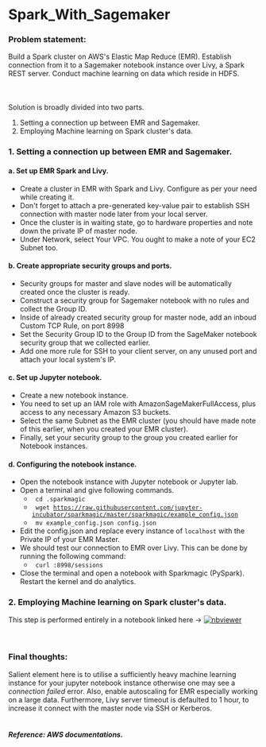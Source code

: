 # Spark_With_Sagemaker
### Problem statement:
   Build a Spark cluster on AWS's Elastic Map Reduce (EMR). Establish connection from it to a Sagemaker notebook instance over Livy, a Spark REST server. Conduct machine learning on data which reside in HDFS.
<br/> <br/>
<br/><br/>
Solution is broadly divided into two parts.
1. Setting a connection up between EMR and Sagemaker.
2. Employing Machine learning on Spark cluster's data.

### 1. Setting a connection up between EMR and Sagemaker.
#### a. Set up EMR Spark and Livy.
*  Create a cluster in EMR with Spark and Livy. Configure as per your need while creating it. 
*  Don't forget to attach a pre-generated key-value pair to establish SSH connection with master node later from your local server.
*  Once the cluster is in waiting state, go to hardware properties and note down the private IP of master node.
*  Under Network, select Your VPC. You ought to make a note of your EC2 Subnet too.
#### b. Create appropriate security groups and ports.
* Security groups for master and slave nodes will be automatically created once the cluster is ready.
* Construct a security group for Sagemaker notebook with no rules and collect the Group ID. 
* Inside of already created security group for master node, add an inboud Custom TCP Rule, on port 8998 
* Set the Security Group ID to the Group ID from the SageMaker notebook security group that we collected earlier.
* Add one more rule for SSH to your client server, on any unused port and attach your local system's IP. 
#### c. Set up Jupyter notebook.
* Create a new notebook instance.
* You need to set up an IAM role with AmazonSageMakerFullAccess, plus access to any necessary Amazon S3 buckets. 
* Select the same Subnet as the EMR cluster (you should have made note of this earlier, when you created your EMR cluster). 
* Finally, set your security group to the group you created earlier for Notebook instances.
#### d. Configuring the notebook instance.
* Open the notebook instance with Jupyter notebook or Jupyter lab.
* Open a terminal and give following commands.
     - <code> cd .sparkmagic</code>
     - <code> wget https://raw.githubusercontent.com/jupyter-incubator/sparkmagic/master/sparkmagic/example_config.json</code>
     - <code> mv example_config.json config.json </code>
* Edit the config.json and replace every instance of `localhost` with the Private IP of your EMR Master.
* We should test our connection to EMR over Livy. This can be done by running the following command:
     - <code> curl <EMR Master Private IP>:8998/sessions</code>
* Close the terminal and open a notebook with Sparkmagic (PySpark). Restart the kernel and do analytics.

### 2. Employing Machine learning on Spark cluster's data.
This step is performed entirely in a notebook linked here &#8594; [![nbviewer](https://user-images.githubusercontent.com/2791223/29387450-e5654c72-8294-11e7-95e4-090419520edb.png)](https://nbviewer.jupyter.org/github/manoharkaranth/Clustering/blob/master/KMeans_Demo.ipynb)</br>
<br/><br/>
### Final thoughts:
Salient element here is to utilise a sufficiently heavy machine learning instance for your jupyter notebook instance otherwise one may see a  _connection failed_ error. Also, enable autoscaling for EMR especially working on a large data. Furthermore, Livy server timeout is defaulted to 1 hour, to increase it connect with the master node via SSH or Kerberos.
<br/><br/>
##### Reference: AWS documentations.


